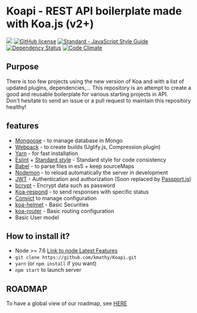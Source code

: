 # Koapi - REST API boilerplate made with Koa.js (v2+)

![](https://img.shields.io/badge/Version-0.4.0-blue.svg)
[![GitHub license](https://img.shields.io/badge/license-Apache%202-blue.svg)](https://raw.githubusercontent.com/kmathy/Koapi/master/LICENSE)
<a href="https://standardjs.com"><img src="https://img.shields.io/badge/code_style-standard-brightgreen.svg" alt="Standard - JavaScript Style Guide"></a>
[![Dependency Status](https://www.versioneye.com/user/projects/597afffe6725bd0040fda90f/badge.svg?style=flat-square)](https://www.versioneye.com/user/projects/597afffe6725bd0040fda90f)
[![Code Climate](https://codeclimate.com/github/kmathy/Koapi/badges/gpa.svg)](https://codeclimate.com/github/kmathy/Koapi)

## Purpose
There is too few projects using the new version of Koa and with a list of updated plugins, dependencies,... 
This repository is an attempt to create a good and reusable boilerplate for various starting projects in API.
<br>
Don't hesitate to send an issue or a pull request to maintain this repository healthy!

## features
- [Mongoose](https://github.com/Automattic/mongoose) - to manage database in Mongo
- [Webpack](https://github.com/webpack/webpack) - to create builds (Uglify.js, Compression plugin)
- [Yarn](https://github.com/yarnpkg/yarn) - for fast installation
- [Eslint](https://github.com/eslint/eslint) + [Standard style](https://github.com/standard/standard) - Standard style for code consistency
- [Babel](https://github.com/babel/babel) - to parse files in es5 + keep sourceMaps
- [Nodemon](https://github.com/remy/nodemon) - to reload automatically the server in development
- [JWT](https://jwt.io/) - Authentication and authorization (Soon replaced by [Passport.js](https://github.com/jaredhanson/passport))
- [bcrypt](https://github.com/dcodeIO/bcrypt.js) - Encrypt data such as password
- [Koa-respond](https://github.com/jeffijoe/koa-respond) - to send responses with specific status
- [Convict](https://github.com/mozilla/node-convict) to manage configuration
- [koa-helmet](https://github.com/venables/koa-helmet#usage) - Basic Securities
- [koa-router](https://github.com/alexmingoia/koa-router) - Basic routing configuration
- Basic User model

## How to install it?
* Node >= 7.6 [Link to node Latest Features](https://nodejs.org/en/download/current/)
* ``git clone https://github.com/kmathy/Koapi.git``
* ``yarn`` (or ``npm install`` if you want)
* ``npm start`` to launch server

## ROADMAP
To have a global view of our roadmap, see [HERE](ROADMAP.md)
